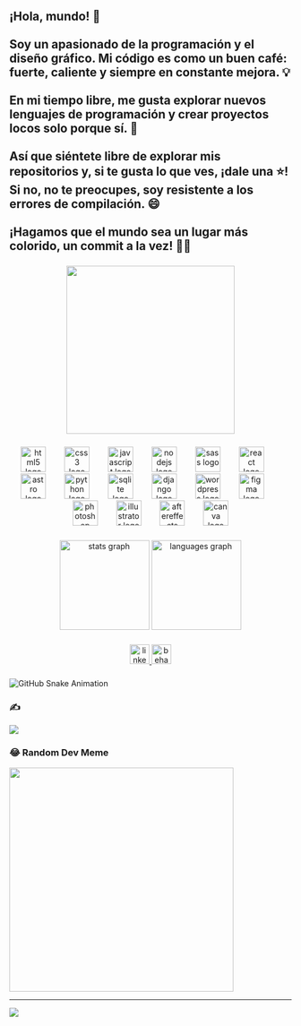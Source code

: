 <h2 align="left">¡Hola, mundo! 👋<br><br>Soy un apasionado de la programación y el diseño gráfico. Mi código es como un buen café: fuerte, caliente y siempre en constante mejora. 💡<br><br>En mi tiempo libre, me gusta explorar nuevos lenguajes de programación y crear proyectos locos solo porque sí. 🚀<br><br>Así que siéntete libre de explorar mis repositorios y, si te gusta lo que ves, ¡dale una ⭐️! Si no, no te preocupes, soy resistente a los errores de compilación. 😄<br><br>¡Hagamos que el mundo sea un lugar más colorido, un commit a la vez! 🌈🔥</h2>

###

<div align="center">
  <img height="300" src="https://i.pinimg.com/originals/61/8f/08/618f083c61a7460ce0a6064319af41bd.gif"  />
</div>

###

<div align="center">
  <img src="https://cdn.jsdelivr.net/gh/devicons/devicon/icons/html5/html5-original.svg" height="45" alt="html5 logo"  />
  <img width="25" />
  <img src="https://cdn.jsdelivr.net/gh/devicons/devicon/icons/css3/css3-original.svg" height="45" alt="css3 logo"  />
  <img width="25" />
  <img src="https://cdn.jsdelivr.net/gh/devicons/devicon/icons/javascript/javascript-original.svg" height="45" alt="javascript logo"  />
  <img width="25" />
  <img src="https://cdn.jsdelivr.net/gh/devicons/devicon/icons/nodejs/nodejs-original.svg" height="45" alt="nodejs logo"  />
  <img width="25" />
  <img src="https://cdn.jsdelivr.net/gh/devicons/devicon/icons/sass/sass-original.svg" height="45" alt="sass logo"  />
  <img width="25" />
  <img src="https://cdn.jsdelivr.net/gh/devicons/devicon/icons/react/react-original.svg" height="45" alt="react logo"  />
  <img width="25" />
  <img src="https://cdn.simpleicons.org/astro/FF5D01" height="45" alt="astro logo"  />
  <img width="25" />
  <img src="https://cdn.jsdelivr.net/gh/devicons/devicon/icons/python/python-original.svg" height="45" alt="python logo"  />
  <img width="25" />
  <img src="https://cdn.jsdelivr.net/gh/devicons/devicon/icons/sqlite/sqlite-original.svg" height="45" alt="sqlite logo"  />
  <img width="25" />
  <img src="https://cdn.jsdelivr.net/gh/devicons/devicon/icons/django/django-plain.svg" height="45" alt="django logo"  />
  <img width="25" />
  <img src="https://cdn.jsdelivr.net/gh/devicons/devicon/icons/wordpress/wordpress-original.svg" height="45" alt="wordpress logo"  />
  <img width="25" />
  <img src="https://cdn.jsdelivr.net/gh/devicons/devicon/icons/figma/figma-original.svg" height="45" alt="figma logo"  />
  <img width="25" />
  <img src="https://cdn.jsdelivr.net/gh/devicons/devicon/icons/photoshop/photoshop-plain.svg" height="45" alt="photoshop logo"  />
  <img width="25" />
  <img src="https://cdn.jsdelivr.net/gh/devicons/devicon/icons/illustrator/illustrator-plain.svg" height="45" alt="illustrator logo"  />
  <img width="25" />
  <img src="https://cdn.jsdelivr.net/gh/devicons/devicon/icons/aftereffects/aftereffects-original.svg" height="45" alt="aftereffects logo"  />
  <img width="25" />
  <img src="https://cdn.jsdelivr.net/gh/devicons/devicon/icons/canva/canva-original.svg" height="45" alt="canva logo"  />
</div>

###

<div align="center">
  <img src="https://github-readme-stats.vercel.app/api?username=cristianp98&hide_title=false&hide_rank=false&show_icons=true&include_all_commits=true&count_private=true&disable_animations=false&theme=dracula&locale=es&hide_border=false&order=1" height="160" alt="stats graph"  />
  <img src="https://github-readme-stats.vercel.app/api/top-langs?username=cristianp98&locale=es&hide_title=false&layout=compact&card_width=320&langs_count=9&theme=dracula&hide_border=false&order=2" height="160" alt="languages graph"  />
</div>

###

<div align="center">
  <a href="www.linkedin.com/in/cristianp98" target="_blank">
    <img src="https://img.shields.io/static/v1?message=LinkedIn&logo=linkedin&label=&color=0077B5&logoColor=white&labelColor=&style=for-the-badge" height="35" alt="linkedin logo"  />
  </a>
  <a href="https://www.behance.net/CristianPanche12" target="_blank">
    <img src="https://img.shields.io/static/v1?message=Behance&logo=behance&label=&color=1769ff&logoColor=white&labelColor=&style=for-the-badge" height="35" alt="behance logo"  />
  </a>
</div>

###

![GitHub Snake Animation](https://github.com/<cristianp98>/<cristianp98>/blob/output/github-contribution-grid-snake.svg)

###



### ✍️
![](https://quotes-github-readme.vercel.app/api?type=horizontal&theme=radical)

### 😂 Random Dev Meme
<img src='https://memer-new.vercel.app/' style="height: 400px;"/>

---
[![](https://visitcount.itsvg.in/api?id=Cristianp98&icon=0&color=10)](https://visitcount.itsvg.in)

<!-- Proudly created with GPRM ( https://gprm.itsvg.in ) -->

